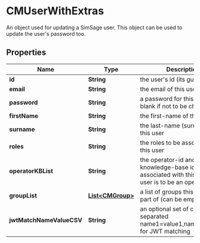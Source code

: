 

# CMUserWithExtras

An object used for updating a SimSage user.  This object can be used to update the user's password too.

## Properties

| Name | Type | Description | Notes |
|------------ | ------------- | ------------- | -------------|
|**id** | **String** | the user&#39;s id (its guid id). |  |
|**email** | **String** | the email of this user |  |
|**password** | **String** | a password for this user (or blank if not to be changed) |  |
|**firstName** | **String** | the first-name of this user |  |
|**surname** | **String** | the last-name (surname) of this user |  |
|**roles** | **String** | the roles to be associated with this user |  |
|**operatorKBList** | **String** | the operator-id and knowledge-base id to be associated with this user.  This user is to be an operator if set. |  |
|**groupList** | [**List&lt;CMGroup&gt;**](CMGroup.md) | a list of groups this user is part of (can be empty) |  |
|**jwtMatchNameValueCSV** | **String** | an optional set of csv separated name1&#x3D;value1,name2&#x3D;value2 for JWT matching |  |




